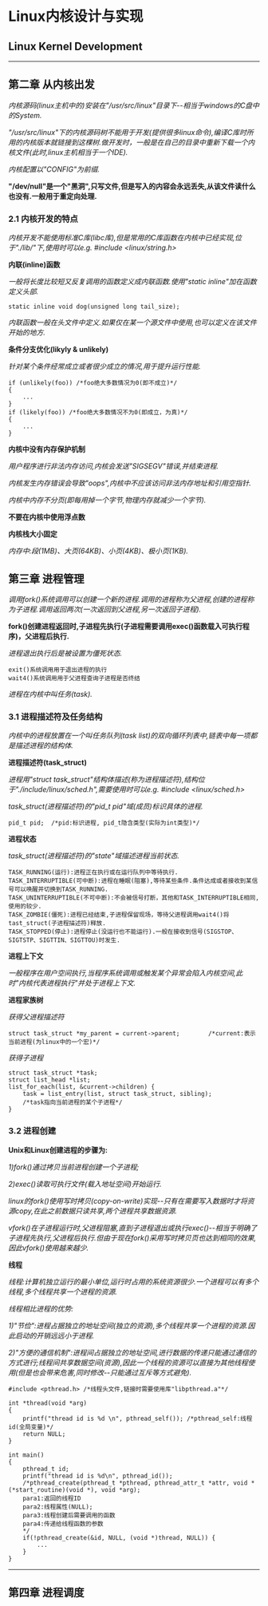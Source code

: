 # Linux内核设计与实现
## Linux Kernel Development
***
## 第二章 从内核出发

*内核源码(linux主机中的)安装在"/usr/src/linux"目录下--相当于windows的C盘中的System.*

*"/usr/src/linux"下的内核源码树不能用于开发(提供很多linux命令),编译C库时所用的内核版本就链接到这棵树.做开发时，一般是在自己的目录中重新下载一个内核文件(此时,linux主机相当于一个IDE).*

*内核配置以"CONFIG"为前缀.*

**"/dev/null"是一个"黑洞",只写文件,但是写入的内容会永远丢失,从该文件读什么也没有.一般用于重定向处理.**

### 2.1 内核开发的特点

*内核开发不能使用标准C库(libc库),但是常用的C库函数在内核中已经实现,位于"./lib/"下,使用时可以e.g. #include <linux/string.h>*

**内联(inline)函数**

*一般将长度比较短又反复调用的函数定义成内联函数.使用"static inline"加在函数定义头部.*

	static inline void dog(unsigned long tail_size);

*内联函数一般在头文件中定义.如果仅在某一个源文件中使用,也可以定义在该文件开始的地方.*

**条件分支优化(likyly & unlikely)**

*针对某个条件经常成立或者很少成立的情况,用于提升运行性能.*

	if (unlikely(foo)) /*foo绝大多数情况为0(即不成立)*/
	{
		...
	}
	if (likely(foo)) /*foo绝大多数情况不为0(即成立，为真)*/
	{
		...
	}

**内核中没有内存保护机制**

*用户程序进行非法内存访问,内核会发送"SIGSEGV"错误,并结束进程.*

*内核发生内存错误会导致"oops",内核中不应该访问非法内存地址和引用空指针.*

*内核中内存不分页(即每用掉一个字节,物理内存就减少一个字节).*

**不要在内核中使用浮点数**

**内核栈大小固定**

*内存中:段(1MB)、大页(64KB)、小页(4KB)、极小页(1KB).*

## 第三章 进程管理

*调用fork()系统调用可以创建一个新的进程.调用的进程称为父进程,创建的进程称为子进程.调用返回两次(一次返回到父进程,另一次返回子进程).*

**fork()创建进程返回时,子进程先执行(子进程需要调用exec()函数载入可执行程序)，父进程后执行.**

*进程退出执行后是被设置为僵死状态.*

	exit()系统调用用于退出进程的执行
	wait4()系统调用用于父进程查询子进程是否终结

*进程在内核中叫任务(task).*

### 3.1 进程描述符及任务结构

*内核中的进程放置在一个叫任务队列(task list)的双向循环列表中,链表中每一项都是描述进程的结构体.*

**进程描述符(task_struct)**

*进程用"struct task_struct"结构体描述(称为进程描述符),结构位于"./include/linux/sched.h",需要使用时可以e.g. #include <linux/sched.h>*

*task_struct(进程描述符)的"pid_t pid"域(成员)标识具体的进程.*

	pid_t pid;	/*pid:标识进程, pid_t隐含类型(实际为int类型)*/

**进程状态**

*task_struct(进程描述符)的"state"域描述进程当前状态.*
	
	TASK_RUNNING(运行):进程正在执行或在运行队列中等待执行.
	TASK_INTERRUPTIBLE(可中断):进程在睡眠(阻塞),等待某些条件.条件达成或者接收到某信号可以唤醒并切换到TASK_RUNNING.
	TASK_UNINTERRUPTIBLE(不可中断):不会被信号打断，其他和TASK_INTERRUPTIBLE相同,使用的较少.
	TASK_ZOMBIE(僵死):进程已经结束,子进程保留现场，等待父进程调用wait4()将tast_struct(子进程描述符)释放.
	TASK_STOPPED(停止):进程停止(没运行也不能运行).一般在接收到信号(SIGSTOP、SIGTSTP、SIGTTIN、SIGTTOU)时发生.

**进程上下文**

*一般程序在用户空间执行,当程序系统调用或触发某个异常会陷入内核空间,此时"内核代表进程执行"并处于进程上下文.*

**进程家族树**

*获得父进程描述符*

	struct task_struct *my_parent = current->parent;		/*current:表示当前进程(为linux中的一个宏)*/

*获得子进程*

	struct task_struct *task;
	struct list_head *list;
	list_for_each(list, &current->children) {
		task = list_entry(list, struct task_struct, sibling);
		/*task指向当前进程的某个子进程*/
	}

### 3.2 进程创建

**Unix和Linux创建进程的步骤为:**

*1)fork()通过拷贝当前进程创建一个子进程;*

*2)exec()读取可执行文件(载入地址空间)开始运行.*

*linux的fork()使用写时拷贝(copy-on-write)实现--只有在需要写入数据时才将资源copy,在此之前数据只读共享,两个进程共享数据资源.*

*vfork()在子进程运行时,父进程阻塞,直到子进程退出或执行exec()--相当于明确了子进程先执行,父进程后执行.但由于现在fork()采用写时拷贝页也达到相同的效果,因此vfork()使用越来越少.*

**线程**

*线程:计算机独立运行的最小单位,运行时占用的系统资源很少.一个进程可以有多个线程,多个线程共享一个进程的资源.*

*线程相比进程的优势:*

*1)"节俭":进程占据独立的地址空间(独立的资源),多个线程共享一个进程的资源.因此启动的开销远远小于进程.*

*2)"方便的通信机制":进程间占据独立的地址空间,进行数据的传递只能通过通信的方式进行;线程间共享数据空间(资源),因此一个线程的资源可以直接为其他线程使用(但是也会带来危害,同时修改--只能通过互斥等方式避免).*

	#include <pthread.h> /*线程头文件,链接时需要使用库"libpthread.a"*/

	int *thread(void *arg)
	{
		printf("thread id is %d \n", pthread_self()); /*pthread_self:线程id(全局变量)*/
		return NULL;
	}

	int main()
	{
		pthread_t id;
		printf("thread id is %d\n", pthread_id());
		/*pthread_create(pthread_t *pthread, pthread_attr_t *attr, void *(*start_routine)(void *), void *arg);
		para1:返回的线程ID
		para2:线程属性(NULL);
		para3:线程创建后需要调用的函数
		para4:传递给线程函数的参数
		*/
		if(!pthread_create(&id, NULL, (void *)thread, NULL)) {
			...
		}
	}
***
## 第四章 进程调度


